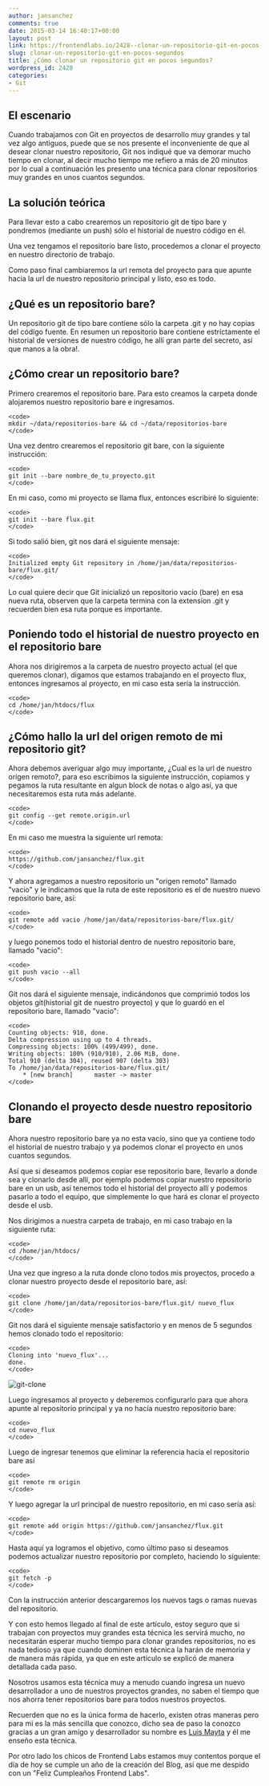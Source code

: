 ```yaml
---
author: jansanchez
comments: true
date: 2015-03-14 16:40:17+00:00
layout: post
link: https://frontendlabs.io/2428--clonar-un-repositorio-git-en-pocos-segundos
slug: clonar-un-repositorio-git-en-pocos-segundos
title: ¿Cómo clonar un repositorio git en pocos segundos?
wordpress_id: 2428
categories:
- Git
---
```


## El escenario



Cuando trabajamos con Git en proyectos de desarrollo muy grandes y tal vez algo antiguos, puede que se nos presente el inconveniente de que al desear clonar nuestro repositorio, Git nos indiqué que va demorar mucho tiempo en clonar, al decir mucho tiempo me refiero a más de 20 minutos por lo cual a continuación les presento una técnica para clonar repositorios muy grandes en unos cuantos segundos.




## La solución teórica



Para llevar esto a cabo crearemos un repositorio git de tipo bare y pondremos (mediante un push) sólo el historial de nuestro código en él.

Una vez tengamos el repositorio bare listo, procedemos a clonar el proyecto en nuestro directorio de trabajo.

Como paso final cambiaremos la url remota del proyecto para que apunte hacia la url de nuestro repositorio principal y listo, eso es todo.



## ¿Qué es un repositorio bare?



Un repositorio git de tipo bare contiene sólo la carpeta .git y no hay copias del código fuente. En resumen un repositorio bare contiene estríctamente el historial de versiones de nuestro código, he allí gran parte del secreto, así que manos a la obra!.



## ¿Cómo crear un repositorio bare?



Primero crearemos el repositorio bare.
Para esto creamos la carpeta donde alojaremos nuestro repositorio bare e ingresamos.


    
    
    <code>
    mkdir ~/data/repositorios-bare && cd ~/data/repositorios-bare
    </code>
    



Una vez dentro crearemos el repositorio git bare, con la siguiente instrucción: 


    
    
    <code>
    git init --bare nombre_de_tu_proyecto.git
    </code>
    



En mi caso, como mi proyecto se llama flux, entonces escribiré lo siguiente:


    
    
    <code>
    git init --bare flux.git
    </code>
    



Si todo salió bien, git nos dará el siguiente mensaje:


    
    
    <code>
    Initialized empty Git repository in /home/jan/data/repositorios-bare/flux.git/
    </code>
    



Lo cual quiere decir que Git inicializó un repositorio vacío (bare) en esa nueva ruta, observen que la carpeta termina con la extension .git y recuerden bien esa ruta porque es importante.



## Poniendo todo el historial de nuestro proyecto en el repositorio bare



Ahora nos dirigiremos a la carpeta de nuestro proyecto actual (el que queremos clonar), digamos que estamos trabajando en el proyecto flux, entonces ingresamos al proyecto, en mi caso esta sería la instrucción.


    
    
    <code>
    cd /home/jan/htdocs/flux
    </code>
    





## ¿Cómo hallo la url del origen remoto de mi repositorio git?



Ahora debemos averiguar algo muy importante, ¿Cual es la url de nuestro origen remoto?, para eso escribimos la siguiente instrucción, copiamos y pegamos la ruta resultante en algun block de notas o algo así, ya que necesitaremos esta ruta más adelante.


    
    
    <code>
    git config --get remote.origin.url
    </code>
    



En mi caso me muestra la siguiente url remota:


    
    
    <code>
    https://github.com/jansanchez/flux.git
    </code>
    




Y ahora agregamos a nuestro repositorio un "origen remoto" llamado "vacio" y le indicamos que la ruta de este repositorio es el de nuestro nuevo repositorio bare, así:


    
    
    <code>
    git remote add vacio /home/jan/data/repositorios-bare/flux.git/
    </code>
    



y luego ponemos todo el historial dentro de nuestro repositorio bare, llamado "vacio":


    
    
    <code>
    git push vacio --all
    </code>
    


 
Git nos dará el siguiente mensaje, indicándonos que comprimió todos los objetos git(historial git de nuestro proyecto) y que lo guardó en el repositorio bare, llamado "vacio":


    
    
    <code>
    Counting objects: 910, done.
    Delta compression using up to 4 threads.
    Compressing objects: 100% (499/499), done.
    Writing objects: 100% (910/910), 2.06 MiB, done.
    Total 910 (delta 304), reused 907 (delta 303)
    To /home/jan/data/repositorios-bare/flux.git/
    	* [new branch]      master -> master
    </code>
    





## Clonando el proyecto desde nuestro repositorio bare



Ahora nuestro repositorio bare ya no esta vacío, sino que ya contiene todo el historial de nuestro trabajo y ya podemos clonar el proyecto en unos cuantos segundos.

Así que si deseamos podemos copiar ese repositorio bare, llevarlo a donde sea y clonarlo desde allí, por ejemplo podemos copiar nuestro repositorio bare en un usb, así tenemos todo el historial del proyecto allí y podemos pasarlo a todo el equipo, que simplemente lo que hará es clonar el proyecto desde el usb.

Nos dirigimos a nuestra carpeta de trabajo, en mi caso trabajo en la siguiente ruta:


    
    
    <code>
    cd /home/jan/htdocs/
    </code>
    



Una vez que ingreso a la ruta donde clono todos mis proyectos, procedo a clonar nuestro proyecto desde el repositorio bare, así:


    
    
    <code>
    git clone /home/jan/data/repositorios-bare/flux.git/ nuevo_flux
    </code>
    



Git nos dará el siguiente mensaje satisfactorio y en menos de 5 segundos hemos clonado todo el repositorio:


    
    
    <code>
    Cloning into 'nuevo_flux'...
    done.
    </code>
    



![git-clone](https://frontendlabs.io/wp-content/uploads/2015/03/git-clone.png)

Luego ingresamos al proyecto y deberemos configurarlo para que ahora apunte al repositorio principal y ya no hacía nuestro repositorio bare:


    
    
    <code>
    cd nuevo_flux
    </code>
    



Luego de ingresar tenemos que eliminar la referencia hacia el repositorio bare así


    
    
    <code>
    git remote rm origin
    </code>
    



Y luego agregar la url principal de nuestro repositorio, en mi caso sería así:


    
    
    <code>
    git remote add origin https://github.com/jansanchez/flux.git
    </code>
    



Hasta aquí ya logramos el objetivo, como último paso si deseamos podemos actualizar nuestro repositorio por completo, haciendo lo siguiente:


    
    
    <code>
    git fetch -p
    </code>
    



Con la instrucción anterior descargaremos los nuevos tags o ramas nuevas del repositorio. 

Y con esto hemos llegado al final de este artículo, estoy seguro que si trabajan con proyectos muy grandes esta técnica les servirá mucho, no necesitarán esperar mucho tiempo para clonar grandes repositorios, no es nada tedioso ya que cuando dominen esta técnica la harán de memoria y de manera más rápida, ya que en este artículo se explicó de manera detallada cada paso.

Nosotros usamos esta técnica muy a menudo cuando ingresa un nuevo desarrollador a uno de nuestros proyectos grandes, no saben el tiempo que nos ahorra tener repositorios bare para todos nuestros proyectos.

Recuerden que no es la única forma de hacerlo, existen otras maneras pero para mi es la más sencilla que conozco, dicho sea de paso la conozco gracias a un gran amigo y desarrollador su nombre es [Luis Mayta](https://twitter.com/slovacus) y él me enseño esta técnica.

Por otro lado los chicos de Frontend Labs estamos muy contentos porque el día de hoy se cumple un año de la creación del Blog, así que me despido con un "Feliz Cumpleaños Frontend Labs".




